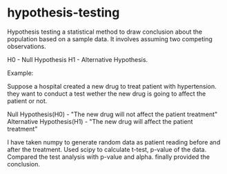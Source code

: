 # hypothesis-testing

Hypothesis testing a statistical method to draw conclusion about the population based on a sample data.
It involves assuming two competing observations.

H0 - Null Hypothesis
H1 - Alternative Hypothesis.

Example:

Suppose a hospital created a new drug to treat patient with hypertension. they want to conduct a test wether the new drug is going to affect the patient or not.

Null Hypothesis(H0) - "The new drug will not affect the patient treatment"
Alternative Hypothesis(H1) - "The new drug will affect the patient treatment"

I have taken numpy to generate random data as patient reading before and after the treatment.
Used scipy to calculate t-test, p-value of the data.
Compared the test analysis with p-value and alpha.
finally provided the conclusion.

